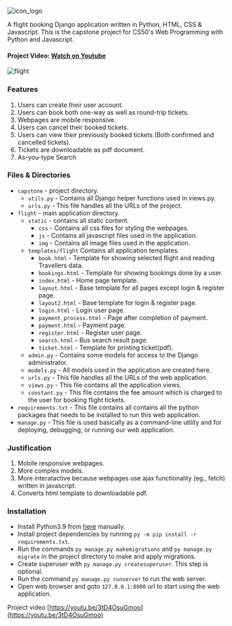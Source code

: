 ![icon_logo](https://user-images.githuflightercontent.com/56977388/178157849-38d2f2c3-1c93-4dac-9577-57f3a752e2cd.png)

A flight booking Django application written in Python, HTML, CSS & Javascript.
This is the capstone project for CS50's Web Programming with Python and Javascript.

#### Project Video: [Watch on Youtube](https://www.youtube.com/watch?v=3tD4OsuGmoo)

<img alt="flight" src="https://user-images.githuflightercontent.com/56977388/178156598-69491e88-bd9a-42dc-88f3-afeb02d7161e.png">

### Features

1. Users can create their user account.
2. Users can book both one-way as well as round-trip tickets.
3. Webpages are mobile responsive.
4. Users can cancel their booked tickets.
5. Users can view their previously booked tickets (Both confirmed and cancelled tickets).
6. Tickets are downloadable as pdf document.
7. As-you-type Search

### Files & Directories

- `capstone` - project directory.
  - `utils.py` - Contains all Django helper functions used in views.py.
  - `urls.py` - This file handles all the URLs of the project.
- `flight` - main application directory.
  - `static` - contains all static content.
    - `css` - Contains all css files for styling the webpages.
    - `js` - Contains all javascript files used in the application.
    - `img` - Contains all image files used in the application.
  - `templates/flight` Contains all application templates.
    - `book.html` - Template for showing selected flight and reading Travellers data.
    - `bookings.html` - Template for showing bookings done by a user.
    - `index.html` - Home page template.
    - `layout.html` - Base template for all pages except login & register page.
    - `layout2.html` - Base template for login & register page.
    - `login.html` - Login user page.
    - `payment_process.html` - Page after completion of payment.
    - `payment.html` - Payment page.
    - `register.html` - Register user page.
    - `search.html` - Bus search result page.
    - `ticket.html` - Template for printing ticket(pdf).
  - `admin.py` - Contains some models for access to the Django administrator.
  - `models.py` - All models used in the application are created here.
  - `urls.py` - This file handles all the URLs of the web application.
  - `views.py` - This file contains all the application views.
  - `constant.py` - This file contains the fee amount which is charged to the user for booking flight tickets.
- `requirements.txt` - This file contains all contains all the python packages that needs to be installed to run this web application.
- `manage.py` - This file is used basically as a command-line utility and for deploying, debugging, or running our web application.

### Justification

1. Mobile responsive webpages.
2. More complex models.
3. More interatactive because webpages use ajax functionality (eg., fetch) written in javascript.
4. Converts html template to downloadable pdf.

### Installation

- Install Python3.9 from [here](https://www.python.org/downloads/) manually.
- Install project dependencies by running `py -m pip install -r requirements.txt`.
- Run the commands `py manage.py makemigrations` and `py manage.py migrate` in the project directory to make and apply migrations.
- Create superuser with `py manage.py createsuperuser`. This step is optional.
- Run the command `py manage.py runserver` to run the web server.
- Open web browser and goto `127.0.0.1:8000` url to start using the web application.

Project video [https://youtu.be/3tD4OsuGmoo](https://youtu.be/3tD4OsuGmoo)
